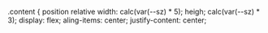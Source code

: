 .content {
  position relative
  width: calc(var(--sz) * 5);
  heigh; calc(var(--sz) * 3);
  display: flex;
  aling-items: center;
  justify-content: center;


